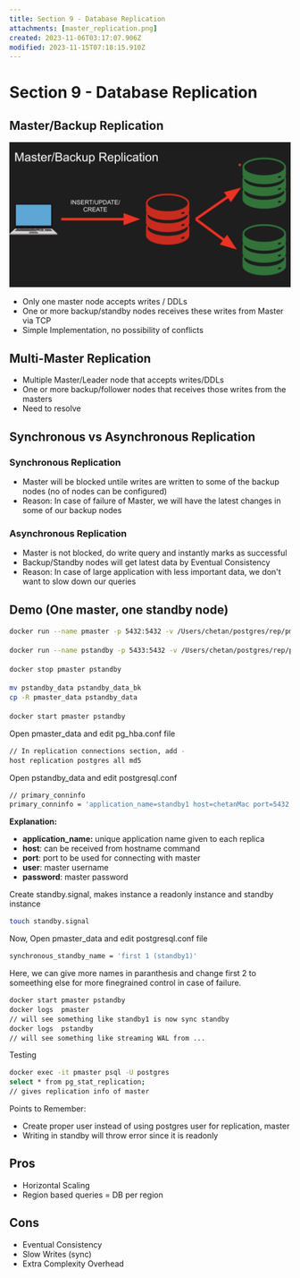 ```yaml
---
title: Section 9 - Database Replication
attachments: [master_replication.png]
created: 2023-11-06T03:17:07.906Z
modified: 2023-11-15T07:18:15.910Z
---
```


# Section 9 - Database Replication

## Master/Backup Replication
![Master Replication](../attachments/master_replication.png)
- Only one master node accepts writes / DDLs
- One or more backup/standby nodes receives these writes from Master via TCP
- Simple Implementation, no possibility of conflicts

## Multi-Master Replication
- Multiple Master/Leader node that accepts writes/DDLs
- One or more backup/follower nodes that receives those writes from the masters
- Need to resolve 

## Synchronous vs Asynchronous Replication

### Synchronous Replication
- Master will be blocked untile writes are written to some of the backup nodes (no of nodes can be configured)
- Reason: In case of failure of Master, we will have the latest changes in some of our backup nodes

### Asynchronous Replication
- Master is not blocked, do write query and instantly marks as successful
- Backup/Standby nodes will get latest data by Eventual Consistency
- Reason: In case of large application with less important data, we don't want to slow down our queries


## Demo (One master, one standby node)
```sh
docker run --name pmaster -p 5432:5432 -v /Users/chetan/postgres/rep/pmaster_data:/var/lib/postgresql/data -e POSTGRES_PASSWORD=postgres -d postgres

docker run --name pstandby -p 5433:5432 -v /Users/chetan/postgres/rep/pstandby_data:/var/lib/postgresql/data -e POSTGRES_PASSWORD=postgres -d postgres

docker stop pmaster pstandby

mv pstandby_data pstandby_data_bk
cp -R pmaster_data pstandby_data

docker start pmaster pstandby
```

Open pmaster_data and edit pg_hba.conf file
```sh
// In replication connections section, add -
host replication postgres all md5
```

Open pstandby_data and edit postgresql.conf
```sh
// primary_conninfo
primary_conninfo = 'application_name=standby1 host=chetanMac port=5432 user=postgres password=postgres'
```
**Explanation:**
- **application_name:** unique application name given to each replica
- **host**: can be received from hostname command
- **port**: port to be used for connecting with master
- **user**: master username
- **password**: master password

Create standby.signal, makes instance a readonly instance and standby instance
```sh
touch standby.signal
```

Now, Open pmaster_data and edit postgresql.conf file
```sh
synchronous_standby_name = 'first 1 (standby1)'
```
Here, we can give more names in paranthesis and change first 2 to someething else for more finegrained control in case of failure.

```sh
docker start pmaster pstandby
docker logs  pmaster
// will see something like standby1 is now sync standby
docker logs  pstandby
// will see something like streaming WAL from ...
```

Testing
```sh
docker exec -it pmaster psql -U postgres
select * from pg_stat_replication;
// gives replication info of master
```


Points to Remember:
- Create proper user instead of using postgres user for replication, master
- Writing in standby will throw error since it is readonly


## Pros
- Horizontal Scaling
- Region based queries = DB per region

## Cons
- Eventual Consistency
- Slow Writes (sync)
- Extra Complexity Overhead
